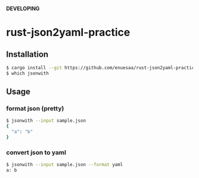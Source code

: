 **DEVELOPING**

# rust-json2yaml-practice

## Installation
~~~sh
$ cargo install --git https://github.com/enuesaa/rust-json2yaml-practice
$ which jsonwith
~~~

## Usage
### format json (pretty)
~~~sh
$ jsonwith --input sample.json
{
  "a": "b"
}
~~~

### convert json to yaml
~~~sh
$ jsonwith --input sample.json --format yaml
a: b
~~~

